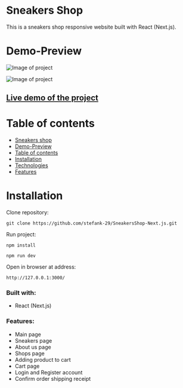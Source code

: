 # Sneakers Shop

This is a sneakers shop responsive website built with React (Next.js).

# Demo-Preview

![Image of project](sneakers-shop.gif)

![Image of project](sneakers-responsive.gif)

## [Live demo of the project](https://sneakers-shop-next-js.vercel.app/)

# Table of contents

-   [Sneakers shop](#sneakers-shop)
-   [Demo-Preview](#demo-preview)
-   [Table of contents](#table-of-contents)
-   [Installation](#installation)
-   [Technologies](#built-with)
-   [Features](#features)

# Installation

Clone repository:

```
git clone https://github.com/stefank-29/SneakersShop-Next.js.git
```

Run project:

```
npm install

npm run dev
```

Open in browser at address:

```
http://127.0.0.1:3000/
```

### Built with:

-   React (Next.js)

### Features:

-   Main page
-   Sneakers page
-   About us page
-   Shops page
-   Adding product to cart
-   Cart page
-   Login and Register account
-   Confirm order shipping receipt

